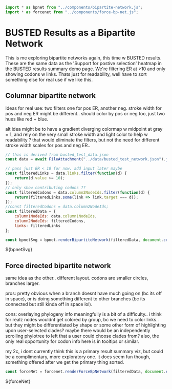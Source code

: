 ```js
import * as bpnet from "../components/bipartite-network.js";
import * as forcenet from "../components/force-bp-net.js";
```

# BUSTED Results as a Bipartite Network

This is me exploring bipartite networks again, this time w BUSTED results.
These are the same data as the 'Support for postive selection' heatmap
in the BUSTED results summary demo page. We're filtering ER at >10 and 
only showing codons w links. Thats just for readability, well have to sort
something else for real use if we like this.

## Columnar bipartite network

Ideas for real use: two filters one for pos ER, another neg.
stroke width for pos and neg ER might be different..
should color by pos or neg too, just two hues like red + blue.

alt idea might be to have a gradient diverging colormap w midpoint at gray = 1,
and rely on the very small stroke width and light color to help w readability ?
that would eliminate the filters, but not the need for different stroke width scales 
for pos and neg ER.. 

```js
// this is derived from busted_test_data.json
const data = await FileAttachment("../data/busted_test_network.json").json();

// pass just ER < 10 for now. add input later maybe
const filteredLinks = data.links.filter(function(d) {
    return(d.value >= 10);
});
// only show contributing codons ??
const filteredCodons = data.column2NodeIds.filter(function(d) {
    return(filteredLinks.some(link => link.target === d));
});
//const filteredCodons = data.column2NodeIds;
const filteredData = {
    column1NodeIds: data.column1NodeIds,
    column2NodeIds: filteredCodons,
    links: filteredLinks
};

const bpnetSvg = bpnet.renderBipartiteNetwork(filteredData, document.createElement("div"));
```

<div>${bpnetSvg}</div>


## Force directed bipartite network

same idea as the other.. different layout. codons are smaller circles, branches larger.

pros: pretty obvious when a branch doesnt have much going on (bc its off in space), 
or is doing something different to other branches (bc its connected but still kinda off in space lol).

cons: overlaying phylogeny info meaningfully is a bit of a difficulty.. 
i think for realz nodes wouldnt get colored by group, bc we need to color links..
but they might be differentiated by shape or some other form of highlighting upon user-selected clades?
maybe there would be an independently scrolling phylotree to left that a user could choose clades from?
also, the only real opportunity for codon info here is in tooltips or similar.

my 2c, i dont currently think this is a primary result summary viz, but could be a complimentary,
more exploratory one. it does seem fun though, something offered after we get the primary thing sorted.

```js
const forceNet = forcenet.renderForceBpNetwork(filteredData, document.createElement("div"));
```

<div>${forceNet}</div>